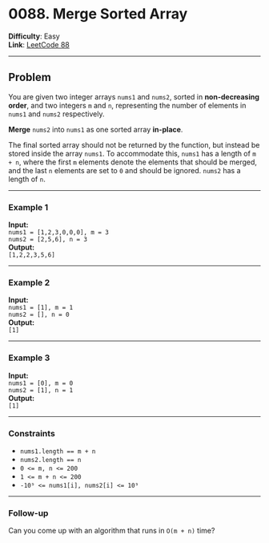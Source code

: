 # 0088. Merge Sorted Array

**Difficulty**: Easy  
**Link**: [LeetCode 88](https://leetcode.com/problems/merge-sorted-array/)

---

## Problem

You are given two integer arrays `nums1` and `nums2`, sorted in **non-decreasing order**, and two integers `m` and `n`, representing the number of elements in `nums1` and `nums2` respectively.

**Merge** `nums2` into `nums1` as one sorted array **in-place**.

The final sorted array should not be returned by the function, but instead be stored inside the array `nums1`. To accommodate this, `nums1` has a length of `m + n`, where the first `m` elements denote the elements that should be merged, and the last `n` elements are set to `0` and should be ignored. `nums2` has a length of `n`.

---

### Example 1

**Input:**  
`nums1 = [1,2,3,0,0,0], m = 3`  
`nums2 = [2,5,6], n = 3`  
**Output:**  
`[1,2,2,3,5,6]`

---

### Example 2

**Input:**  
`nums1 = [1], m = 1`  
`nums2 = [], n = 0`  
**Output:**  
`[1]`

---

### Example 3

**Input:**  
`nums1 = [0], m = 0`  
`nums2 = [1], n = 1`  
**Output:**  
`[1]`

---

### Constraints

- `nums1.length == m + n`
- `nums2.length == n`
- `0 <= m, n <= 200`
- `1 <= m + n <= 200`
- `-10⁹ <= nums1[i], nums2[i] <= 10⁹`

---

### Follow-up

Can you come up with an algorithm that runs in `O(m + n)` time?

